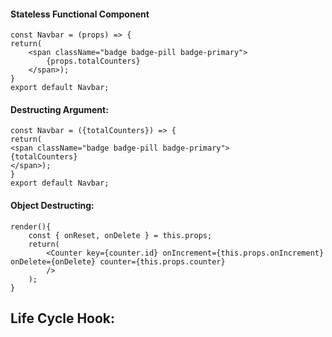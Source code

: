 #### Stateless Functional Component

```
const Navbar = (props) => {
return(
    <span className="badge badge-pill badge-primary">
        {props.totalCounters}
    </span>);
}
export default Navbar;
```

#### Destructing Argument:

```
const Navbar = ({totalCounters}) => {
return(
<span className="badge badge-pill badge-primary">
{totalCounters}
</span>);
}
export default Navbar;

```

#### Object Destructing:

```
render(){
    const { onReset, onDelete } = this.props;
    return(
        <Counter key={counter.id} onIncrement={this.props.onIncrement} onDelete={onDelete} counter={this.props.counter}
        />
    );
}
```

## Life Cycle Hook:
